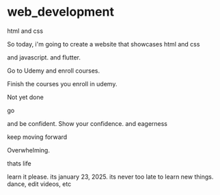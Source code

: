 # web_development
html and css

So today, i'm going to create a website that showcases html and css

and javascript.
and flutter.

Go to Udemy and enroll courses.

Finish the courses you enroll in udemy.

Not yet done

go

and be confident.
Show your confidence.
and eagerness

keep moving forward

Overwhelming.

thats life












learn it please. its january 23, 2025. its never too late to learn new things.
dance, edit videos, etc
